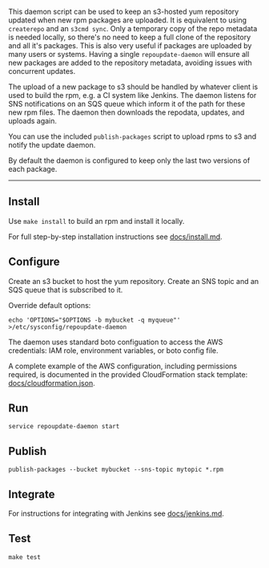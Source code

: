 This daemon script can be used to keep an s3-hosted yum repository updated
when new rpm packages are uploaded.  It is equivalent to using `createrepo`
and an `s3cmd sync`.  Only a temporary copy of the repo metadata is needed
locally, so there's no need to keep a full clone of the repository and all
it's packages.  This is also very useful if packages are uploaded by many
users or systems.  Having a single `repoupdate-daemon` will ensure all new
packages are added to the repository metadata, avoiding issues with
concurrent updates.

The upload of a new package to s3 should be handled by whatever client is
used to build the rpm, e.g. a CI system like Jenkins.  The daemon listens
for SNS notifications on an SQS queue which inform it of the path for these
new rpm files.  The daemon then downloads the repodata, updates, and uploads
again.

You can use the included `publish-packages` script to upload rpms to s3 and
notify the update daemon.

By default the daemon is configured to keep only the last two versions of
each package.

---

Install
-------

Use `make install` to build an rpm and install it locally.

For full step-by-step installation instructions see [docs/install.md](docs/install.md).


Configure
---------

Create an s3 bucket to host the yum repository.  Create an SNS topic and an SQS
queue that is subscribed to it.

Override default options:

    echo 'OPTIONS="$OPTIONS -b mybucket -q myqueue"' >/etc/sysconfig/repoupdate-daemon

The daemon uses standard boto configuation to access the AWS credentials: IAM
role, environment variables, or boto config file.

A complete example of the AWS configuration, including permissions required, is
documented in the provided CloudFormation stack template: [docs/cloudformation.json](docs/cloudformation.json).

Run
---

    service repoupdate-daemon start

Publish
-------

    publish-packages --bucket mybucket --sns-topic mytopic *.rpm

Integrate
---------

For instructions for integrating with Jenkins see [docs/jenkins.md](docs/jenkins.md).

Test
----

    make test
